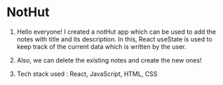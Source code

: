 # NotHut

1. Hello everyone! I created a notHut app which can be used to add the notes with title and its description. In this, React useState is used to keep track of the current data which is written by the user.

2. Also, we can delete the existing notes and create the new ones!

3. Tech stack used : React, JavaScript, HTML, CSS